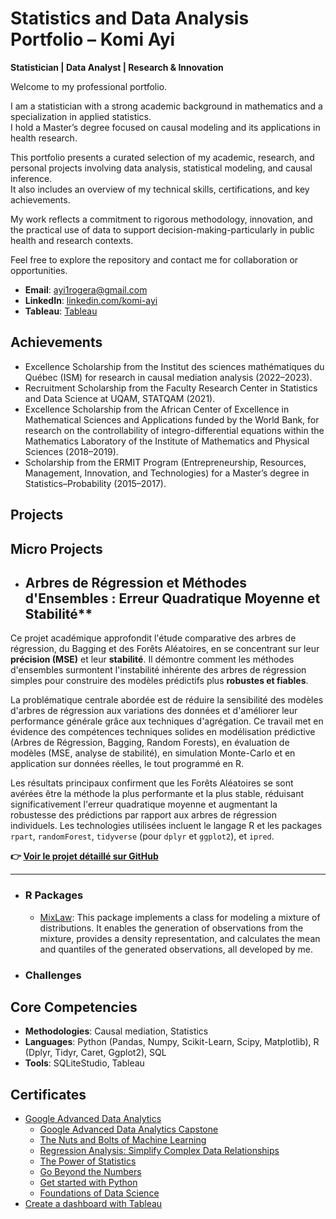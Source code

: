 # Statistics and Data Analysis Portfolio – Komi Ayi  
**Statistician | Data Analyst | Research & Innovation**

Welcome to my professional portfolio.

I am a statistician with a strong academic background in mathematics and a specialization in applied statistics.  
I hold a Master’s degree focused on causal modeling and its applications in health research.

This portfolio presents a curated selection of my academic, research, and personal projects involving data analysis, statistical modeling, and causal inference.  
It also includes an overview of my technical skills, certifications, and key achievements.

My work reflects a commitment to rigorous methodology, innovation, and the practical use of data to support decision-making-particularly in public health and research contexts.

Feel free to explore the repository and contact me for collaboration or opportunities.

- **Email**: [ayi1rogera@gmail.com](ayi1rogera@gmail.com)
- **LinkedIn**: [linkedin.com/komi-ayi](https://www.linkedin.com/in/komi-ayi/)
- **Tableau**: [Tableau](https://public.tableau.com/app/profile/komi.ayi/vizzes)

## Achievements
- Excellence Scholarship from the Institut des sciences mathématiques du Québec (ISM) for research in causal mediation analysis (2022–2023).
- Recruitment Scholarship from the Faculty Research Center in Statistics and Data Science at UQAM, STATQAM (2021).
- Excellence Scholarship from the African Center of Excellence in Mathematical Sciences and Applications funded by the World Bank, for research on the controllability of integro-differential equations within the Mathematics Laboratory of the Institute of Mathematics and Physical Sciences (2018–2019).
- Scholarship from the ERMIT Program (Entrepreneurship, Resources, Management, Innovation, and Technologies) for a Master’s degree in Statistics–Probability (2015–2017).

## Projects

## Micro Projects
- ## Arbres de Régression et Méthodes d'Ensembles : Erreur Quadratique Moyenne et Stabilité**
Ce projet académique approfondit l'étude comparative des arbres de régression, du Bagging et des Forêts Aléatoires, en se concentrant sur leur **précision (MSE)** et leur **stabilité**. Il démontre comment les méthodes d'ensembles surmontent l'instabilité inhérente des arbres de régression simples pour construire des modèles prédictifs plus **robustes et fiables**.

La problématique centrale abordée est de réduire la sensibilité des modèles d'arbres de régression aux variations des données et d'améliorer leur performance générale grâce aux techniques d'agrégation. Ce travail met en évidence des compétences techniques solides en modélisation prédictive (Arbres de Régression, Bagging, Random Forests), en évaluation de modèles (MSE, analyse de stabilité), en simulation Monte-Carlo et en application sur données réelles, le tout programmé en R.

Les résultats principaux confirment que les Forêts Aléatoires se sont avérées être la méthode la plus performante et la plus stable, réduisant significativement l'erreur quadratique moyenne et augmentant la robustesse des prédictions par rapport aux arbres de régression individuels. Les technologies utilisées incluent le langage R et les packages `rpart`, `randomForest`, `tidyverse` (pour `dplyr` et `ggplot2`), et `ipred`.

**👉 [Voir le projet détaillé sur GitHub](https://github.com/komiayi/regression-trees-ensemble-methods)**

---

- ### R Packages
  - [MixLaw](https://github.com/komiayi/MixLaw): This package implements a class for modeling a mixture of distributions. It enables the generation of observations from the mixture, provides a density representation, and calculates the mean and quantiles of the generated observations, all developed by me.
- ### Challenges
    
## Core Competencies
- **Methodologies**: Causal mediation, Statistics
- **Languages**: Python (Pandas, Numpy, Scikit-Learn, Scipy, Matplotlib), R (Dplyr, Tidyr, Caret, Ggplot2), SQL
- **Tools**: SQLiteStudio, Tableau

## Certificates
- [Google Advanced Data Analytics](https://www.coursera.org/account/accomplishments/professional-cert/93YW7B6ODR0U)
    - [Google Advanced Data Analytics Capstone](https://www.coursera.org/account/accomplishments/verify/HEFB7OM479ZC)
    - [The Nuts and Bolts of Machine Learning](https://www.coursera.org/account/accomplishments/verify/NHM4UFCKSGK3)
    - [Regression Analysis: Simplify Complex Data Relationships](https://coursera.org/share/ba480a8f8584086658c4aaf443656cd9)
    - [The Power of Statistics](https://www.coursera.org/account/accomplishments/verify/1VZPPBSZW8VZ)
    - [Go Beyond the Numbers](https://www.coursera.org/account/accomplishments/verify/KTGLU02ZLC2K)
    - [Get started with Python](https://www.coursera.org/account/accomplishments/verify/VLJML8RZZDJA)
    - [Foundations of Data Science](https://www.coursera.org/account/accomplishments/verify/2REIFKX25FFF)
- [Create a dashboard with Tableau]()
